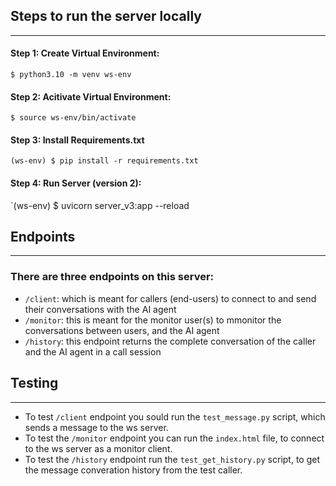 ## Steps to run the server locally
---
#### Step 1: Create Virtual Environment:
`$ python3.10 -m venv ws-env`

#### Step 2: Acitivate Virtual Environment:
`$ source ws-env/bin/activate`

#### Step 3: Install Requirements.txt
`(ws-env) $ pip install -r requirements.txt`

#### Step 4: Run Server (version 2):
`(ws-env) $ uvicorn server_v3:app --reload

## Endpoints
---
### There are three endpoints on this server:
- `/client`: which is meant for callers (end-users) to connect to and send their conversations with the AI agent
- `/monitor`: this is meant for the monitor user(s) to mmonitor the conversations between users, and the AI agent
- `/history`: this endpoint returns the complete conversation of the caller and the AI agent in a call session

## Testing
---
- To test `/client` endpoint you sould run the `test_message.py` script, which sends a message to the ws server.
- To test the `/monitor` endpoint you can run the `index.html` file, to connect to the ws server as a monitor client.
- To test the `/history` endpoint run the `test_get_history.py` script, to get the message converation history from the test caller.
